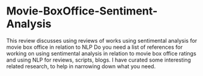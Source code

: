 # Movie-BoxOffice-Sentiment-Analysis
This review discusses using reviews of works using sentimental analysis for movie box office in relation to NLP
Do you need a list of references for working on using sentimental analysis in relation to movie box office ratings and using NLP for reviews, scripts, blogs. I have curated some interesting related research, to help in narrowing down what you need. 
